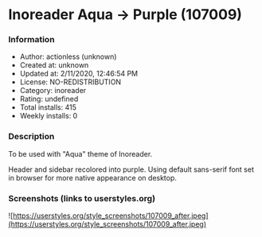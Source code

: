 # Inoreader Aqua -> Purple (107009)

### Information
- Author: actionless (unknown)
- Created at: unknown
- Updated at: 2/11/2020, 12:46:54 PM
- License: NO-REDISTRIBUTION
- Category: inoreader
- Rating: undefined
- Total installs: 415
- Weekly installs: 0


### Description
To be used with "Aqua" theme of Inoreader.

Header and sidebar recolored into purple.
Using default sans-serif font set in browser for more native appearance on desktop.


### Screenshots (links to userstyles.org)
![https://userstyles.org/style_screenshots/107009_after.jpeg](https://userstyles.org/style_screenshots/107009_after.jpeg)


